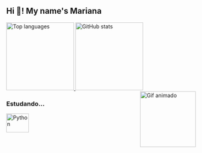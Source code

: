 <h2 style="text-align: left;">Hi 👋! My name's Mariana</h2>

<div>
    <a href="https://github.com/marianadj901">
        <img height="180em" src="https://github-readme-stats.vercel.app/api/top-langs/?username=marianadj901&layout=compact&langs_count=7&theme=dracula" alt="Top languages"/>
        <img height="180em" src="https://github-readme-stats.vercel.app/api?username=marianadj901&show_icons=true&theme=dracula&include_all_commits=true&count_private=true" alt="GitHub stats"/>
    </a>
</div>

<img align="right" height="148" src="" alt="Gif animado"/>

<h3>Estudando...</h3>
<div style="display: inline-block;">
    <img align="center" alt="Python" height="50" width="60" src="https://cdn.jsdelivr.net/gh/devicons/devicon/icons/python/python-original.svg">        
</div>
 
<br>
